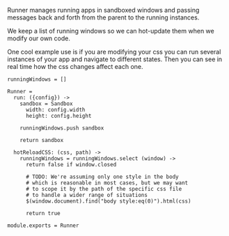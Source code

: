 Runner manages running apps in sandboxed windows and passing messages back and 
forth from the parent to the running instances.

We keep a list of running windows so we can hot-update them when we modify our
own code.

One cool example use is if you are modifying your css you can run several 
instances of your app and navigate to different states. Then you can see in real
time how the css changes affect each one.

    runningWindows = []

    Runner =
      run: ({config}) ->
        sandbox = Sandbox
          width: config.width
          height: config.height

        runningWindows.push sandbox

        return sandbox

      hotReloadCSS: (css, path) ->      
        runningWindows = runningWindows.select (window) ->
          return false if window.closed
                    
          # TODO: We're assuming only one style in the body
          # which is reasonable in most cases, but we may want
          # to scope it by the path of the specific css file
          # to handle a wider range of situations
          $(window.document).find("body style:eq(0)").html(css)
          
          return true

    module.exports = Runner
